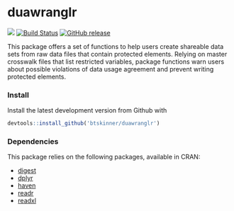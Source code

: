 # duawranglr

![](https://img.shields.io/badge/dev-beta-red.svg)
[![Build
Status](https://travis-ci.org/btskinner/duawranglr.svg?branch=master)](https://travis-ci.org/btskinner/duawranglr)
[![GitHub
release](https://img.shields.io/github/release/btskinner/duawranglr.svg)](https://github.com/btskinner/duawranglr)

This package offers a set of functions to help users create shareable
data sets from raw data files that contain protected elements. Relying
on master crosswalk files that list restricted variables, package
functions warn users about possible violations of data usage agreement
and prevent writing protected elements.  

### Install

Install the latest development version from Github with

```r
devtools::install_github('btskinner/duawranglr')
```

### Dependencies

This package relies on the following packages, available in CRAN:

* [digest](https://cran.r-project.org/package=digest)
* [dplyr](https://cran.r-project.org/package=dplyr)
* [haven](https://cran.r-project.org/package=haven)
* [readr](https://cran.r-project.org/package=readr)
* [readxl](https://cran.r-project.org/package=readxl)

